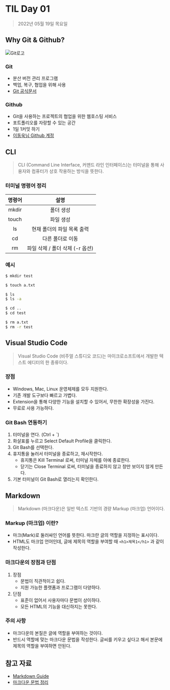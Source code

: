 # TIL Day 01

> 2022년 05월 19일 목요일


## Why Git & Github?

![Git로고](https://user-images.githubusercontent.com/49775540/168756716-68f9aebb-380f-4897-8141-78d8403f6113.png)

### Git

- 분산 버전 관리 프로그램
- 백업, 복구, 협업을 위해 사용
- [Git 공식문서](https://git-scm.com/book/ko/v2)

### Github
- Git을 사용하는 프로젝트의 협업을 위한 웹호스팅 서비스
- 포트폴리오를 자랑할 수 있는 공간
- 1일 1커밋 하기
- [이동욱님 Github 계정](https://github.com/jojoldu)

## CLI

> CLI (Command Line Interface, 커맨드 라인 인터페이스)는 터미널을 통해 사용자와 컴퓨터가 상호 작용하는 방식을 뜻한다.

### 터미널 명령어 정리

| 명령어 | 설명                            |
|:-------:|:---------------------------------:|
| mkdir | 폴더 생성                       |
| touch | 파일 생성                       |
| ls    | 현재 폴더의 파일 목록 출력      |
| cd    | 다른 폴더로 이동                |
| rm    | 파일 삭제 / 폴더 삭제 (-r 옵션) |


### 예시

```bash
$ mkdir test

$ touch a.txt

$ ls
$ ls -a

$ cd ..
$ cd test

$ rm a.txt
$ rm -r test
```


## Visual Studio Code

> Visual Studio Code (비주얼 스튜디오 코드)는 마이크로소프트에서 개발한 텍스트 에디터의 한 종류이다.

### 장점
- Windows, Mac, Linux 운영체제를 모두 지원한다.
- 기존 개발 도구보다 빠르고 가볍다.
- Extension을 통해 다양한 기능을 설치할 수 있어서, 무한한 확장성을 가진다.
- 무료로 사용 가능하다.

### Git Bash 연동하기
1. 터미널을 연다. (Ctrl + `)
2. 화살표를 누르고 Select Default Profile을 클릭한다.
3. Git Bash를 선택한다.
4. 휴지통을 눌러서 터미널을 종료하고, 재시작한다.
   - 휴지통은 Kill Terminal 로써, 터미널 자체를 아예 종료한다.
   - 닫기는 Close Terminal 로써, 터미널을 종료하지 않고 창만 보이지 않게 만든다.
5. 기본 터미널이 Git Bash로 열리는지 확인한다.



## Markdown

> Markdown (마크다운)은 일반 텍스트 기반의 경량 Markup (마크업) 언어이다.

### Markup (마크업) 이란?

- 마크(Mark)로 둘러싸인 언어를 뜻한다. 마크란 글의 역할을 지정하는 표시이다.
- HTML도 마크업 언어인데, 글에 제목의 역할을 부여할 때 `<h1>제목1</h1>` 과 같이 작성한다.

### 마크다운의 장점과 단점

1. 장점
   + 문법이 직관적이고 쉽다.
   + 지원 가능한 플랫폼과 프로그램이 다양하다.
2. 단점
   + 표준이 없어서 사용자마다 문법이 상이하다.
   + 모든 HTML의 기능을 대신하지는 못한다.

### 주의 사항

+ 마크다운의 본질은 글에 역할을 부여하는 것이다.
+ 반드시 역할에 맞는 마크다운 문법을 작성한다. 글씨를 키우고 싶다고 해서 본문에 제목의 역할을 부여하면 안된다.

## 참고 자료

+ [Markdown Guide](https://www.markdownguide.org/basic-syntax/)
+ [마크다운 문법 정리](https://gist.github.com/ihoneymon/652be052a0727ad59601)
